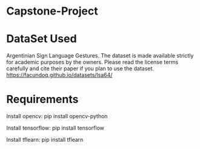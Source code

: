 # Capstone-Project

# DataSet Used
Argentinian Sign Language Gestures. The dataset is made available strictly for academic purposes by the owners. Please read the license terms carefully and cite their paper if you plan to use the dataset. https://facundoq.github.io/datasets/lsa64/

# Requirements

Install opencv:
pip install opencv-python 

Install tensorflow:
pip install tensorflow

Install tflearn:
pip install tflearn
